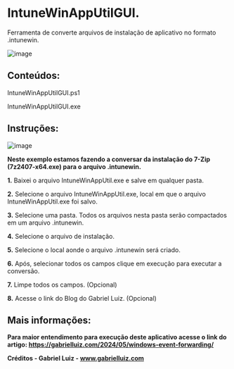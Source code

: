 # IntuneWinAppUtilGUI.
Ferramenta de converte arquivos de instalação de aplicativo no formato .intunewin.

![image](https://github.com/user-attachments/assets/a9c8a853-d7dd-4490-97ea-6b40f7aa587c)


## **Conteúdos:**

IntuneWinAppUtilGUI.ps1

IntuneWinAppUtilGUI.exe


## **Instruções:**

![image](https://github.com/user-attachments/assets/6236f6d5-db20-4664-aaca-9b5c47242273)

**Neste exemplo estamos fazendo a conversar da instalação do 7-Zip (7z2407-x64.exe) para o arquivo .intunewin.**

 
 **1.** Baixei o arquivo IntuneWinAppUtil.exe e salve em qualquer pasta.

 **2.**  Selecione o arquivo IntuneWinAppUtil.exe, local em que o arquivo IntuneWinAppUtil.exe foi salvo.

 **3.** Selecione uma pasta. Todos os arquivos nesta pasta serão compactados em um arquivo .intunewin.

 **4.** Selecione o arquivo de instalação.

 **5.** Selecione o local aonde o arquivo .intunewin será criado.

 **6.** Após, selecionar todos os campos clique em execução para executar a conversão.

 **7.** Limpe todos os campos. (Opcional)
 
 **8.** Acesse o link do Blog do Gabriel Luiz. (Opcional)

   
## **Mais informações:**

**Para maior entendimento para execução deste aplicativo acesse o link do artigo: https://gabrielluiz.com/2024/05/windows-event-forwarding/**

**Créditos - Gabriel Luiz - www.gabrielluiz.com**



